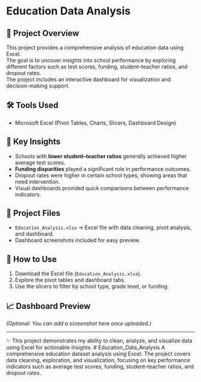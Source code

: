 # Education Data Analysis

## 📌 Project Overview
This project provides a comprehensive analysis of education data using Excel.  
The goal is to uncover insights into school performance by exploring different factors such as test scores, funding, student–teacher ratios, and dropout rates.  
The project includes an interactive dashboard for visualization and decision-making support.  

## 🛠 Tools Used
- Microsoft Excel (Pivot Tables, Charts, Slicers, Dashboard Design)

## 🔑 Key Insights
- Schools with **lower student–teacher ratios** generally achieved higher average test scores.  
- **Funding disparities** played a significant role in performance outcomes.  
- Dropout rates were higher in certain school types, showing areas that need intervention.  
- Visual dashboards provided quick comparisons between performance indicators.  

## 📂 Project Files
- `Education_Analysis.xlsx` → Excel file with data cleaning, pivot analysis, and dashboard.  
- Dashboard screenshots included for easy preview.  

## 🚀 How to Use
1. Download the Excel file (`Education_Analysis.xlsx`).  
2. Explore the pivot tables and dashboard tabs.  
3. Use the slicers to filter by school type, grade level, or funding.  

## 📈 Dashboard Preview
*(Optional: You can add a screenshot here once uploaded.)*  

---

✨ This project demonstrates my ability to clean, analyze, and visualize data using Excel for actionable insights.  # Education_Data_Analysis
A comprehensive education dataset analysis using Excel. The project covers data cleaning, exploration, and visualization, focusing on key performance indicators such as average test scores, funding, student–teacher ratios, and dropout rates.
